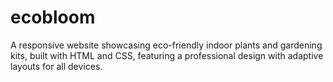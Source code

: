 # ecobloom
A responsive website showcasing eco-friendly indoor plants and gardening kits, built with HTML and CSS, featuring a professional design with adaptive layouts for all devices.
